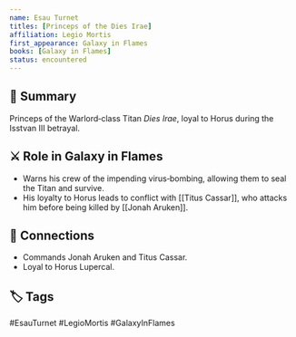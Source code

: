 ```yaml
---
name: Esau Turnet
titles: [Princeps of the Dies Irae]
affiliation: Legio Mortis
first_appearance: Galaxy in Flames
books: [Galaxy in Flames]
status: encountered
---
```


## 🧠 Summary
Princeps of the Warlord‑class Titan *Dies Irae*, loyal to Horus during the Isstvan III betrayal.

## ⚔️ Role in Galaxy in Flames
- Warns his crew of the impending virus‑bombing, allowing them to seal the Titan and survive.
- His loyalty to Horus leads to conflict with [[Titus Cassar]], who attacks him before being killed by [[Jonah Aruken]].

## 🔗 Connections
- Commands Jonah Aruken and Titus Cassar.
- Loyal to Horus Lupercal.

## 🏷︎ Tags
#EsauTurnet #LegioMortis #GalaxyInFlames